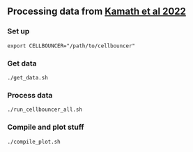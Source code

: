 ## Processing data from [Kamath et al 2022](https://pubmed.ncbi.nlm.nih.gov/35513515/)

### Set up

`export CELLBOUNCER="/path/to/cellbouncer"`

### Get data

`./get_data.sh`

### Process data

`./run_cellbouncer_all.sh`

### Compile and plot stuff

`./compile_plot.sh`

